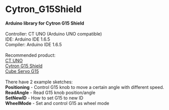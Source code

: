 # Cytron_G15Shield
<strong>Arduino library for Cytron G15 Shield</strong><br/><br/>
Controller: CT UNO (Arduino UNO compatible)<br/>
IDE: Arduino IDE 1.6.5<br/>
Compiler: Arduino IDE 1.6.5<br/><br/>
Recommended product:<br/>
<a href="http://www.cytron.com.my/p-ct-uno" target="_blank">CT UNO</a><br/>
<a href="http://www.cytron.com.my/p-shield-g15" target="_blank">Cytron G15 Shield</a><br/>
<a href="http://www.cytron.com.my/p-g15" target="_blank">Cube Servo G15</a><br/><br/>
There have 2 example sketches:<br/>
<strong>Positioning</strong> - Control G15 knob to move a certain angle with different speed.<br/>
<strong>ReadAngle</strong> - Read G15 knob position/angle<br/>
<strong>SetNewID</strong> - How to set G15 to new ID<br/>
<strong>WheelMode</strong> - Set and control G15 as wheel mode
